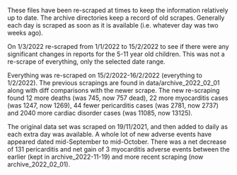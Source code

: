 These files have been re-scraped at times to keep the information relatively up to date. The archive directories keep a record of old scrapes. Generally each day is scraped as soon as it is available (i.e. whatever day was two weeks ago).

On 1/3/2022 re-scraped from 1/1/2022 to 15/2/2022 to see if there were any significant changes in reports for the 5-11 year old children. This was not a re-scrape of everything, only the selected date range.

Everything was re-scraped on 15/2/2022-16/2/2022 (everything to 1/2/2022). The previous scrapings are found in data/archive_2022_02_01 along with diff comparisons with the newer scrape. The new re-scraping found 12 more deaths (was 745, now 757 dead), 22 more myocarditis cases (was 1247, now 1269), 44 fewer pericarditis cases (was 2781, now 2737) and 2040 more cardiac disorder cases (was 11085, now 13125).

The original data set was scraped on 19/11/2021, and then added to daily as each extra day was available. A whole lot of new adverse events have appeared dated mid-September to mid-October. There was a net decrease of 131 pericarditis and net gain of 3 myocarditis adverse events between the earlier (kept in archive_2022-11-19) and more recent scraping (now archive_2022_02_01).

